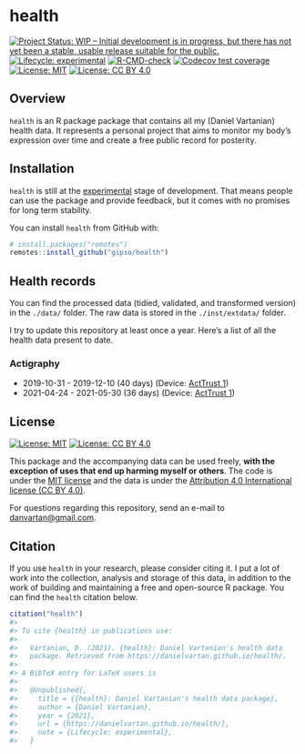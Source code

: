 
<!-- README.md is generated from README.Rmd. Please edit that file -->

# health

<!-- badges: start -->

[![Project Status: WIP – Initial development is in progress, but there
has not yet been a stable, usable release suitable for the
public.](https://www.repostatus.org/badges/latest/wip.svg)](https://www.repostatus.org/#wip)
[![Lifecycle:
experimental](https://img.shields.io/badge/lifecycle-experimental-orange.svg)](https://lifecycle.r-lib.org/articles/stages.html#experimental)
[![R-CMD-check](https://github.com/danielvartan/health/workflows/R-CMD-check/badge.svg)](https://github.com/danielvartan/health/actions)
[![Codecov test
coverage](https://codecov.io/gh/danielvartan/health/branch/main/graph/badge.svg)](https://codecov.io/gh/danielvartan/health?branch=main)
[![License:
MIT](https://img.shields.io/badge/license-MIT-green)](https://choosealicense.com/licenses/mit/)
[![License: CC BY
4.0](https://img.shields.io/badge/License-CC%20BY%204.0-lightgrey.svg)](https://creativecommons.org/licenses/by/4.0/)
<!-- badges: end -->

## Overview

`health` is an R package package that contains all my (Daniel Vartanian)
health data. It represents a personal project that aims to monitor my
body’s expression over time and create a free public record for
posterity.

## Installation

`health` is still at the
[experimental](https://lifecycle.r-lib.org/articles/stages.html#experimental)
stage of development. That means people can use the package and provide
feedback, but it comes with no promises for long term stability.

You can install `health` from GitHub with:

``` r
# install.packages("remotes")
remotes::install_github("gipso/health")
```

## Health records

You can find the processed data (tidied, validated, and transformed
version) in the `./data/` folder. The raw data is stored in the
`./inst/extdata/` folder.

I try to update this repository at least once a year. Here’s a list of
all the health data present to date.

### Actigraphy

-   2019-10-31 - 2019-12-10 (40 days) (Device: [ActTrust
    1](https://www.condorinst.com.br/acttrust/))
-   2021-04-24 - 2021-05-30 (36 days) (Device: [ActTrust
    1](https://www.condorinst.com.br/acttrust/))

## License

[![License:
MIT](https://img.shields.io/badge/license-MIT-green)](https://opensource.org/licenses/MIT)
[![License: CC BY
4.0](https://img.shields.io/badge/License-CC%20BY%204.0-lightgrey.svg)](https://creativecommons.org/licenses/by/4.0/)

This package and the accompanying data can be used freely, **with the
exception of uses that end up harming myself or others**. The code is
under the [MIT license](https://opensource.org/licenses/mit/) and the
data is under the [Attribution 4.0 International license (CC BY
4.0)](https://creativecommons.org/licenses/by/4.0/).

For questions regarding this repository, send an e-mail to
<danvartan@gmail.com>.

## Citation

If you use `health` in your research, please consider citing it. I put a
lot of work into the collection, analysis and storage of this data, in
addition to the work of building and maintaining a free and open-source
R package. You can find the `health` citation below.

``` r
citation("health")
#> 
#> To cite {health} in publications use:
#> 
#>   Vartanian, D. (2021). {health}: Daniel Vartanian's health data
#>   package. Retrieved from https://danielvartan.github.io/health/.
#> 
#> A BibTeX entry for LaTeX users is
#> 
#>   @Unpublished{,
#>     title = {{health}: Daniel Vartanian's health data package},
#>     author = {Daniel Vartanian},
#>     year = {2021},
#>     url = {https://danielvartan.github.io/health/},
#>     note = {Lifecycle: experimental},
#>   }
```
